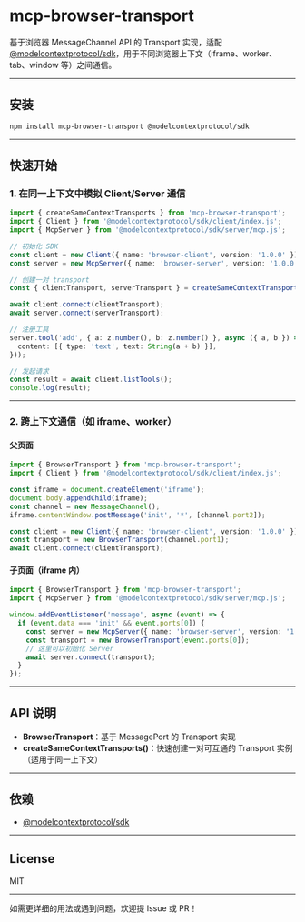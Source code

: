 # mcp-browser-transport

基于浏览器 MessageChannel API 的 Transport 实现，适配 [@modelcontextprotocol/sdk](https://www.npmjs.com/package/@modelcontextprotocol/sdk)，用于不同浏览器上下文（iframe、worker、tab、window 等）之间通信。

---

## 安装

```bash
npm install mcp-browser-transport @modelcontextprotocol/sdk
```

---

## 快速开始

### 1. 在同一上下文中模拟 Client/Server 通信

```ts
import { createSameContextTransports } from 'mcp-browser-transport';
import { Client } from '@modelcontextprotocol/sdk/client/index.js';
import { McpServer } from '@modelcontextprotocol/sdk/server/mcp.js';

// 初始化 SDK
const client = new Client({ name: 'browser-client', version: '1.0.0' });
const server = new McpServer({ name: 'browser-server', version: '1.0.0' });

// 创建一对 transport
const { clientTransport, serverTransport } = createSameContextTransports();

await client.connect(clientTransport);
await server.connect(serverTransport);

// 注册工具
server.tool('add', { a: z.number(), b: z.number() }, async ({ a, b }) => ({
  content: [{ type: 'text', text: String(a + b) }],
}));

// 发起请求
const result = await client.listTools();
console.log(result);
```

---

### 2. 跨上下文通信（如 iframe、worker）

#### 父页面

```ts
import { BrowserTransport } from 'mcp-browser-transport';
import { Client } from '@modelcontextprotocol/sdk/client/index.js';

const iframe = document.createElement('iframe');
document.body.appendChild(iframe);
const channel = new MessageChannel();
iframe.contentWindow.postMessage('init', '*', [channel.port2]);

const client = new Client({ name: 'browser-client', version: '1.0.0' });
const transport = new BrowserTransport(channel.port1);
await client.connect(clientTransport);
```

#### 子页面（iframe 内）

```ts
import { BrowserTransport } from 'mcp-browser-transport';
import { McpServer } from '@modelcontextprotocol/sdk/server/mcp.js';

window.addEventListener('message', async (event) => {
  if (event.data === 'init' && event.ports[0]) {
    const server = new McpServer({ name: 'browser-server', version: '1.0.0' });
    const transport = new BrowserTransport(event.ports[0]);
    // 这里可以初始化 Server
    await server.connect(transport);
  }
});
```

---

## API 说明

- **BrowserTransport**：基于 MessagePort 的 Transport 实现
- **createSameContextTransports()**：快速创建一对可互通的 Transport 实例（适用于同一上下文）

---

## 依赖

- [@modelcontextprotocol/sdk](https://www.npmjs.com/package/@modelcontextprotocol/sdk)

---

## License

MIT

---

如需更详细的用法或遇到问题，欢迎提 Issue 或 PR！
